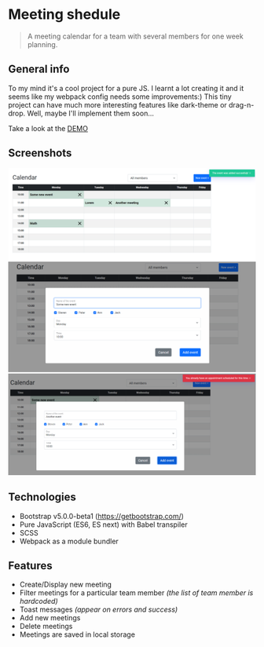 # Meeting shedule
> A meeting calendar for a team with several members for one week planning.

## General info
To my mind it's a cool project for a pure JS. I learnt a lot creating it and it seems like my webpack config needs some improvements:)
This tiny project can have much more interesting features like dark-theme or drag-n-drop. Well, maybe I'll implement them soon...

Take a look at the [DEMO](https://ic3top.github.io/Calendar-for-Ciklum/dist/)

## Screenshots
![Example screenshot1](./src/img/screenshot_view.png)
![Example screenshot2](./src/img/screenshot_success.png)
![Example screenshot3](./src/img/screenshot_error.png)

## Technologies
* Bootstrap v5.0.0-beta1 (https://getbootstrap.com/)
* Pure JavaScript (ES6, ES next) with Babel transpiler 
* SCSS
* Webpack as a module bundler

## Features
* Create/Display new meeting
* Filter meetings for a particular team member _(the list of team member is hardcoded)_
* Toast messages _(appear on errors and success)_
* Add new meetings
* Delete meetings
* Meetings are saved in local storage
